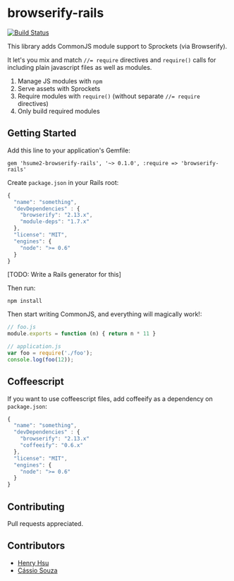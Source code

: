 # browserify-rails

[![Build Status](https://travis-ci.org/hsume2/browserify-rails.png?branch=master)](https://travis-ci.org/hsume2/browserify-rails)

This library adds CommonJS module support to Sprockets (via Browserify).

It let's you mix and match  `//= require` directives and `require()` calls for including plain javascript files as well as modules.

1. Manage JS modules with `npm`
2. Serve assets with Sprockets
3. Require modules with `require()` (without separate `//= require` directives)
4. Only build required modules

## Getting Started

Add this line to your application's Gemfile:

    gem 'hsume2-browserify-rails', '~> 0.1.0', :require => 'browserify-rails'

Create `package.json` in your Rails root:

```js
{
  "name": "something",
  "devDependencies" : {
    "browserify": "2.13.x",
    "module-deps": "1.7.x"
  },
  "license": "MIT",
  "engines": {
    "node": ">= 0.6"
  }
}
```
[TODO: Write a Rails generator for this]

Then run:

    npm install

Then start writing CommonJS, and everything will magically work!:

```js
// foo.js
module.exports = function (n) { return n * 11 }

// application.js
var foo = require('./foo');
console.log(foo(12));
```

## Coffeescript
If you want to use coffeescript files, add coffeeify as a dependency on `package.json`:
```js
{
  "name": "something",
  "devDependencies" : {
    "browserify": "2.13.x"
    "coffeeify": "0.6.x"
  },
  "license": "MIT",
  "engines": {
    "node": ">= 0.6"
  }
}
```

## Contributing

Pull requests appreciated.

## Contributors

* [Henry Hsu](https://github.com/hsume2)
* [Cássio Souza](https://github.com/cassiozen)
